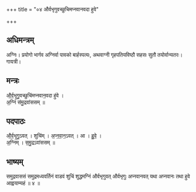 +++
title = "०४ और्वभृगुवच्छुचिमप्नवानवदा हुवे"

+++
## अधिमन्त्रम्
अग्निः। प्रयोगो भार्गव अग्निर्वा पावको बार्हस्पत्यः, अथवाग्नी गृहपतियविष्ठौ सहसः सुतौ तयोर्वान्यतरः। गायत्री।

## मन्त्रः
औ॒र्व॒भृ॒गु॒वच्छुचि॑मप्नवान॒वदा हु॑वे ।  
अ॒ग्निं स॑मु॒द्रवा॑ससम् ॥

## पदपाठः
औ॒र्व॒भृ॒गु॒ऽवत् । शुचि॑म् । अ॒प्न॒वा॒न॒ऽवत् । आ । हु॒वे॒ ।  
अ॒ग्निम् । स॒मु॒द्रऽवा॑ससम् ॥

## भाष्यम्
समुद्रवाससं समुद्रमध्यवर्तिनं वाडवं शुचिं शुद्धमग्निं और्वभृगुवत् और्वभृगुः अप्नवानवत् यथा अप्नवानः तथा हुवे आह्वयाम्यहं ॥ ४ ॥